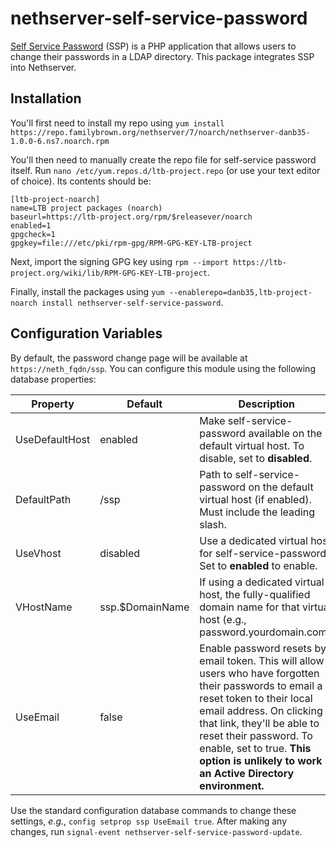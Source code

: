 # nethserver-self-service-password

[Self Service Password](https://ltb-project.org/documentation/self-service-password) (SSP) is a PHP application that allows users to change their passwords in a LDAP directory.  This package integrates SSP into Nethserver.

## Installation

You'll first need to install my repo using `yum install https://repo.familybrown.org/nethserver/7/noarch/nethserver-danb35-1.0.0-6.ns7.noarch.rpm`

You'll then need to manually create the repo file for self-service password itself.  Run `nano /etc/yum.repos.d/ltb-project.repo` (or use your text editor of choice).  Its contents should be:

```
[ltb-project-noarch]
name=LTB project packages (noarch)
baseurl=https://ltb-project.org/rpm/$releasever/noarch
enabled=1
gpgcheck=1
gpgkey=file:///etc/pki/rpm-gpg/RPM-GPG-KEY-LTB-project
```

Next, import the signing GPG key using `rpm --import https://ltb-project.org/wiki/lib/RPM-GPG-KEY-LTB-project`.

Finally, install the packages using `yum --enablerepo=danb35,ltb-project-noarch install nethserver-self-service-password`.

## Configuration Variables

By default, the password change page will be available at `https://neth_fqdn/ssp`.  You can configure this module using the following database properties:

| Property | Default | Description |
| --- | --- | --- |
| UseDefaultHost | enabled | Make self-service-password available on the default virtual host. To disable, set to **disabled**. |
| DefaultPath | /ssp | Path to self-service-password on the default virtual host (if enabled). Must include the leading slash. |
| UseVhost | disabled | Use a dedicated virtual host for self-service-password. Set to **enabled** to enable. |
| VHostName | ssp.$DomainName | If using a dedicated virtual host, the fully-qualified domain name for that virtual host (e.g., password.yourdomain.com). |
| UseEmail | false | Enable password resets by email token. This will allow users who have forgotten their passwords to email a reset token to their local email address. On clicking that link, they'll be able to reset their password. To enable, set to true. **This option is unlikely to work in an Active Directory environment.** |

Use the standard configuration database commands to change these settings, _e.g._, `config setprop ssp UseEmail true`. After making any changes, run `signal-event nethserver-self-service-password-update`. 

